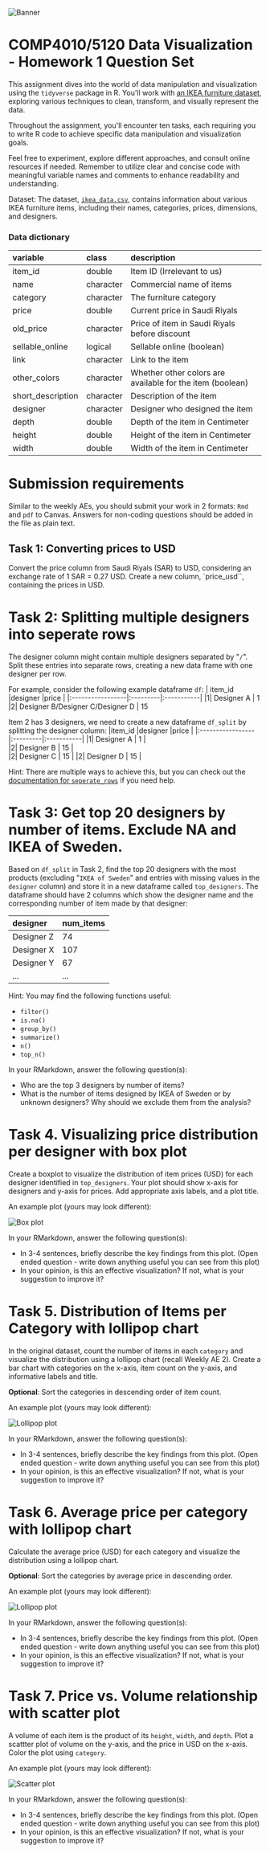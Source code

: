 ![Banner](img/ikea-logo.png)

# COMP4010/5120 Data Visualization - Homework 1 Question Set

This assignment dives into the world of data manipulation and visualization using the `tidyverse` package in R. You'll work with [an IKEA furniture dataset]((https://github.com/rfordatascience/tidytuesday/blob/master/data/2020/2020-11-03/)), exploring various techniques to clean, transform, and visually represent the data.

Throughout the assignment, you'll encounter ten tasks, each requiring you to write R code to achieve specific data manipulation and visualization goals. 

Feel free to experiment, explore different approaches, and consult online resources if needed. Remember to utilize clear and concise code with meaningful variable names and comments to enhance readability and understanding.

Dataset: The dataset, [`ikea_data.csv`](https://github.com/rfordatascience/tidytuesday/blob/master/data/2020/2020-11-03/), contains information about various IKEA furniture items, including their names, categories, prices, dimensions, and designers.

### Data dictionary

|variable          |class     |description |
|:-----------------|:---------|:-----------|
|item_id           |double    | Item ID (Irrelevant to us) |
|name              |character | Commercial name of items |
|category          |character | The furniture category |
|price             |double    | Current price in Saudi Riyals |
|old_price         |character | Price of item in Saudi Riyals before discount |
|sellable_online   |logical   | Sellable online (boolean) |
|link              |character | Link to the item |
|other_colors      |character | Whether other colors are available for the item (boolean) |
|short_description |character | Description of the item |
|designer          |character | Designer who designed the item |
|depth             |double    | Depth of the item in Centimeter |
|height            |double    | Height of the item in Centimeter |
|width             |double    | Width of the item in Centimeter|

# Submission requirements
Similar to the weekly AEs, you should submit your work in 2 formats: `Rmd` and `pdf` to Canvas.
Answers for non-coding questions should be added in the file as plain text.


## Task 1: Converting prices to USD

Convert the price column from Saudi Riyals (SAR) to USD, considering an exchange rate of 1 SAR = 0.27 USD. Create a new column, `price_usd``, containing the prices in USD.

# Task 2: Splitting multiple designers into seperate rows

The designer column might contain multiple designers separated by "`/`". Split these entries into separate rows, creating a new data frame with one designer per row. 

For example, consider the following example dataframe `df`:
| item_id          |designer     |price |
|:-----------------|:---------|:-----------|
|1| Designer A | 1      
|2| Designer B/Designer C/Designer D | 15   

Item 2 has 3 designers, we need to create a new dataframe `df_split` by splitting the designer column:
|item_id          |designer     |price |
|:-----------------|:---------|:-----------|
|1| Designer A | 1   |   
|2| Designer B | 15   |  
|2| Designer C     | 15    | 
|2| Designer D    | 15   |


Hint: There are multiple ways to achieve this, but you can check out the [documentation for `seperate_rows`](https://tidyr.tidyverse.org/reference/separate_rows.html) if you need help.

# Task 3: Get top 20 designers by number of items. Exclude NA and IKEA of Sweden.

Based on `df_split` in Task 2, find the top 20 designers with the most products (excluding "`IKEA of Sweden`" and entries with missing values in the `designer` column) and store it in a new dataframe called `top_designers`. The dataframe should have 2 columns which show the designer name and the corresponding number of item made by that designer:

| designer | num_items|
|:-----------------|:---------|
| Designer Z | 74 |
| Designer X | 107 |
| Designer Y | 67 |
| ... | ... |

Hint: You may find the following functions useful: 
- `filter()`
- `is.na()`
- `group_by()`
- `summarize()`
- `n()`
- `top_n()`

In your RMarkdown, answer the following question(s):
- Who are the top 3 designers by number of items?
- What is the number of items designed by IKEA of Sweden or by unknown designers? Why should we exclude them from the analysis?

# Task 4. Visualizing price distribution per designer with box plot
Create a boxplot to visualize the distribution of item prices (USD) for each designer identified in `top_designers`. Your plot should show x-axis for designers and y-axis for prices.
Add appropriate axis labels, and a plot title.

An example plot (yours may look different):

![Box plot](img/task4.png)

In your RMarkdown, answer the following question(s):
- In 3-4 sentences, briefly describe the key findings from this plot. (Open ended question - write down anything useful you can see from this plot)
- In your opinion, is this an effective visualization? If not, what is your suggestion to improve it?

# Task 5. Distribution of Items per Category with lollipop chart
In the original dataset, count the number of items in each `category` and visualize the distribution using a lollipop chart (recall Weekly AE 2). Create a bar chart with categories on the x-axis, item count on the y-axis, and informative labels and title. 

**Optional**: Sort the categories in descending order of item count.

An example plot (yours may look different):

![Lollipop plot](img/task5.png)

In your RMarkdown, answer the following question(s):
- In 3-4 sentences, briefly describe the key findings from this plot. (Open ended question - write down anything useful you can see from this plot)
- In your opinion, is this an effective visualization? If not, what is your suggestion to improve it?

# Task 6. Average price per category with lollipop chart
Calculate the average price (USD) for each category and visualize the distribution using a lollipop chart. 

**Optional**: Sort the categories by average price in descending order.

An example plot (yours may look different):

![Lollipop plot](img/task6.png)

In your RMarkdown, answer the following question(s):
- In 3-4 sentences, briefly describe the key findings from this plot. (Open ended question - write down anything useful you can see from this plot)
- In your opinion, is this an effective visualization? If not, what is your suggestion to improve it?

# Task 7. Price vs. Volume relationship with scatter plot
A volume of each item is the product of its `height`, `width`, and `depth`. Plot a scattter plot of volume on the y-axis, and the price in USD on the x-axis. Color the plot using `category`.

An example plot (yours may look different):

![Scatter plot](img/task7.png)

In your RMarkdown, answer the following question(s):
- In 3-4 sentences, briefly describe the key findings from this plot. (Open ended question - write down anything useful you can see from this plot)
- In your opinion, is this an effective visualization? If not, what is your suggestion to improve it?
